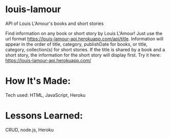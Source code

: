 # louis-lamour
API of Louis L'Amour's books and short stories

Find information on any book or short story by Louis L'Amour!
Just use the url format https://louis-lamour-api.herokuapp.com/api/title.  Information will appear in the order of title, category, publishDate for books, or title, 
category, collection(s) for short stories.  If the title is shared by a book and a short story, the information for the short story will display first.
Try it here: https://louis-lamour-api.herokuapp.com/

# How It's Made:
Tech used:
HTML, JavaScript, Heroku

# Lessons Learned:
CRUD, node.js, Heroku
